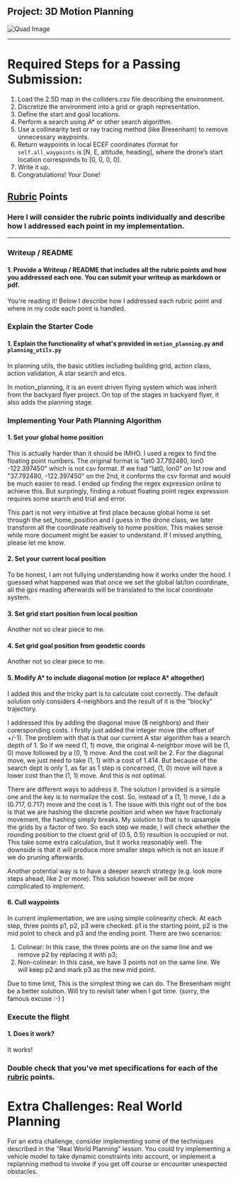 ## Project: 3D Motion Planning
![Quad Image](./misc/enroute.png)

---


# Required Steps for a Passing Submission:
1. Load the 2.5D map in the colliders.csv file describing the environment.
2. Discretize the environment into a grid or graph representation.
3. Define the start and goal locations.
4. Perform a search using A* or other search algorithm.
5. Use a collinearity test or ray tracing method (like Bresenham) to remove unnecessary waypoints.
6. Return waypoints in local ECEF coordinates (format for `self.all_waypoints` is [N, E, altitude, heading], where the drone’s start location corresponds to [0, 0, 0, 0].
7. Write it up.
8. Congratulations!  Your Done!

## [Rubric](https://review.udacity.com/#!/rubrics/1534/view) Points
### Here I will consider the rubric points individually and describe how I addressed each point in my implementation.  

---
### Writeup / README

#### 1. Provide a Writeup / README that includes all the rubric points and how you addressed each one.  You can submit your writeup as markdown or pdf.  

You're reading it! Below I describe how I addressed each rubric point and where in my code each point is handled.

### Explain the Starter Code

#### 1. Explain the functionality of what's provided in `motion_planning.py` and `planning_utils.py`
In planning utils, the basic utitlies including building grid, action class, action validation, A star search and etcs.

In motion_planning, it is an event driven flying system which was inherit from the backyard flyer project. On top of the stages in backyard flyer, it also adds the planning stage.


### Implementing Your Path Planning Algorithm

#### 1. Set your global home position
This is actually harder than it should be IMHO. I used a regex to find the floating point numbers. The original format is "lat0 37.792480, lon0 -122.397450" which is not csv format. If we had "lat0, lon0" on 1st row and "37.792480, -122.397450" on the 2nd, it conforms the csv format and would be much easier to read. I ended up finding the regex expression online to achieve this. But surpringly, finding a robust floating point regex expression requires some search and trial and error.


This part is not very intuitive at first place because global home is set through the set_home_position and I guess in the drone class, we later transform all the coordinate realtively to home position. This makes sense while more document might be easier to understand. If I missed anything, please let me know.


#### 2. Set your current local position
To be honest, I am not fullying understanding how it works under the hood. I guessed what happened was that once we set the global lat/lon coordinate, all the gps reading afterwards will be translated to the local coordinate system.


#### 3. Set grid start position from local position
Another not so clear piece to me.


#### 4. Set grid goal position from geodetic coords
Another not so clear piece to me.


#### 5. Modify A* to include diagonal motion (or replace A* altogether)
I added this and the tricky part is to calculate cost correctly. The default solution only considers 4-neighbors and the result of it is the "blocky" trajectory.

I addressed this by adding the diagonal move (8 neighbors) and their corersponding costs. I firstly just added the integer move (the offset of +/-1). The problem with that is that our current A star algorithm has a search depth of 1. So if we need (1, 1) move, the original 4-neighbor move will be (1, 0) move followed by a (0, 1) move. And the cost will be 2. For the diagonal move, we just need to take (1, 1) with a cost of 1.414. But because of the search dept is only 1, as far as 1 step is concerned, (1, 0) move will have a lower cost than the (1, 1) move. And this is not optimal.

There are different ways to address it. The solution I provided is a simple one and the key is to normalize the cost. So, instead of a (1, 1) move, I do a (0.717, 0.717) move and the cost is 1. The issue with this right out of the box is that we are hashing the discrete position and when we have fractionaly movement, the hashing simply breaks. My solution to that is to upsample the grids by a factor of two. So each step we made, I will check whether the rounding position to the cloest grid of (0.5, 0.5) resultion is occupied or not. This take some extra calculation, but it works reasonably well. The downside is that it will produce more smaller steps which is not an issue if we do pruning afterwards.

Another potential way is to have a deeper search strategy (e.g. look more steps ahead, like 2 or more). This solution however will be more complicated to implement. 


#### 6. Cull waypoints 
In current implementation, we are using simple colinearity check. At each step, three points p1, p2, p3 were checked. p1 is the starting point, p2 is the mid point to check and p3 and the ending point. There are two scenarios:

1. Colinear: In this case, the three points are on the same line and we remove p2 by replacing it with p3;
2. Non-colinear: In this case, we have 3 points not on the same line. We will keep p2 and mark p3 as the new mid point.

Due to time limit, This is the simplest thing we can do. The Bresenham might be a better solution. Will try to revisit later when I got time. (sorry, the famous excuse :-) )


### Execute the flight
#### 1. Does it work?
It works!

### Double check that you've met specifications for each of the [rubric](https://review.udacity.com/#!/rubrics/1534/view) points.
  
# Extra Challenges: Real World Planning

For an extra challenge, consider implementing some of the techniques described in the "Real World Planning" lesson. You could try implementing a vehicle model to take dynamic constraints into account, or implement a replanning method to invoke if you get off course or encounter unexpected obstacles.


